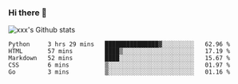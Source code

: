 ### Hi there 👋

<!--
**sdy623/sdy623** is a ✨ _special_ ✨ repository because its `README.md` (this file) appears on your GitHub profile.

Here are some ideas to get you started:

- 🔭 I’m currently working on ...
- 🌱 I’m currently learning ...
- 👯 I’m looking to collaborate on ...
- 🤔 I’m looking for help with ...
- 💬 Ask me about ...
- 📫 How to reach me: ...
- 😄 Pronouns: ...
- ⚡ Fun fact: ...
-->
![xxx's Github stats](https://github-readme-stats.vercel.app/api?username=sdy623&show_icons=true)

<!--START_SECTION:waka-->
```text
Python     3 hrs 29 mins   ███████████████▓░░░░░░░░░   62.96 % 
HTML       57 mins         ████▒░░░░░░░░░░░░░░░░░░░░   17.19 % 
Markdown   52 mins         ████░░░░░░░░░░░░░░░░░░░░░   15.67 % 
CSS        6 mins          ▒░░░░░░░░░░░░░░░░░░░░░░░░   01.97 % 
Go         3 mins          ▒░░░░░░░░░░░░░░░░░░░░░░░░   01.16 % 
```
<!--END_SECTION:waka-->
